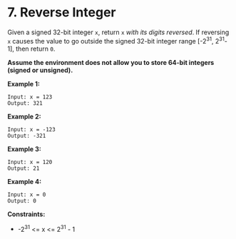 # 7. Reverse Integer

Given a signed 32-bit integer `x`, return `x` *with its digits reversed*. If reversing `x` causes the value to go outside the signed 32-bit integer range [-2<sup>31</sup>, 2<sup>31</sup>- 1], then return `0`.

**Assume the environment does not allow you to store 64-bit integers (signed or unsigned).**

 

**Example 1:**

```
Input: x = 123
Output: 321
```

**Example 2:**

```
Input: x = -123
Output: -321
```

**Example 3:**

```
Input: x = 120
Output: 21
```

**Example 4:**

```
Input: x = 0
Output: 0
```

 

**Constraints:**

- -2<sup>31</sup> <= x <= 2<sup>31</sup> - 1
